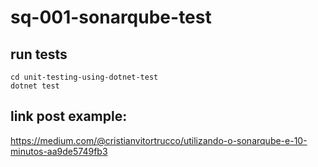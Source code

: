 # sq-001-sonarqube-test

## run tests

```
cd unit-testing-using-dotnet-test
dotnet test
```

## link post example:

https://medium.com/@cristianvitortrucco/utilizando-o-sonarqube-e-10-minutos-aa9de5749fb3
